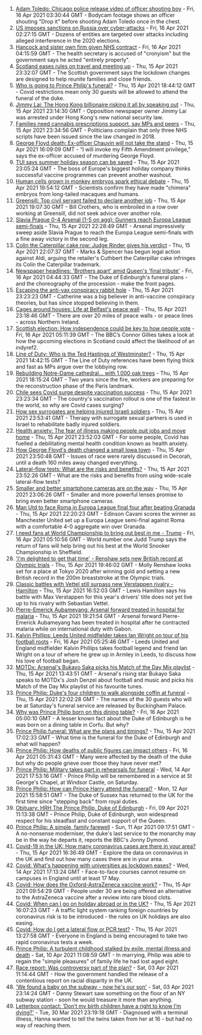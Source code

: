 1. [Adam Toledo: Chicago police release video of officer shooting boy](https://www.bbc.co.uk/news/world-us-canada-56768217) - Fri, 16 Apr 2021 03:30:44 GMT - Bodycam footage shows an officer shouting "Drop it" before shooting Adam Toledo once in the chest.
2. [US imposes sanctions on Russia over cyber-attacks](https://www.bbc.co.uk/news/technology-56755484) - Fri, 16 Apr 2021 02:27:15 GMT - Dozens of entities are targeted over attacks including alleged interference in the 2020 elections.
3. [Hancock and sister own firm given NHS contract](https://www.bbc.co.uk/news/uk-politics-56768601) - Fri, 16 Apr 2021 04:15:59 GMT - The health secretary is accused of "cronyism" but the government says he acted "entirely properly".
4. [Scotland eases rules on travel and meeting up](https://www.bbc.co.uk/news/uk-scotland-56765188) - Thu, 15 Apr 2021 23:32:07 GMT - The Scottish government says the lockdown changes are designed to help reunite families and close friends.
5. [Who is going to Prince Philip's funeral?](https://www.bbc.co.uk/news/uk-56765468) - Thu, 15 Apr 2021 18:44:12 GMT - Covid restrictions mean only 30 guests will be allowed to attend the funeral of the duke.
6. [Jimmy Lai: The Hong Kong billionaire risking it all by speaking out](https://www.bbc.co.uk/news/world-asia-china-56767127) - Thu, 15 Apr 2021 23:14:30 GMT - Opposition newspaper owner Jimmy Lai was arrested under Hong Kong's new national security law.
7. [Families need cannabis prescriptions support, say MPs and peers](https://www.bbc.co.uk/news/uk-politics-56763650) - Thu, 15 Apr 2021 23:34:56 GMT - Politicians complain that only three NHS scripts have been issued since the law changed in 2018.
8. [George Floyd death: Ex-officer Chauvin will not take the stand](https://www.bbc.co.uk/news/world-us-canada-56763599) - Thu, 15 Apr 2021 16:09:09 GMT - “I will invoke my Fifth Amendment privilege,” says the ex-officer accused of murdering George Floyd.
9. [TUI says summer holiday season can be saved](https://www.bbc.co.uk/news/business-56768270) - Thu, 15 Apr 2021 23:05:24 GMT - The boss of Europe's biggest holiday company thinks successful vaccine programmes can prevent another washout.
10. [Human cells grown in monkey embryos spark ethical debate](https://www.bbc.co.uk/news/science-environment-56767517) - Thu, 15 Apr 2021 19:54:12 GMT - Scientists confirm they have made "chimera" embryos from long-tailed macaques and humans.
11. [Greensill: Top civil servant failed to declare another job](https://www.bbc.co.uk/news/uk-politics-56763652) - Thu, 15 Apr 2021 19:07:30 GMT - Bill Crothers, who is embroiled in a row over working at Greensill, did not seek advice over another role.
12. [Slavia Prague 0-4 Arsenal (1-5 on agg): Gunners reach Europa League semi-finals](https://www.bbc.co.uk/sport/football/56713057) - Thu, 15 Apr 2021 22:28:49 GMT - Arsenal impressively sweep aside Slavia Prague to reach the Europa League semi-finals with a fine away victory in the second leg.
13. [Colin the Caterpillar cake row: Judge Rinder gives his verdict](https://www.bbc.co.uk/news/business-56768197) - Thu, 15 Apr 2021 22:07:37 GMT - Marks & Spencer has begun legal action against Aldi, arguing the retailer's Cuthbert the Caterpillar cake infringes its Colin the Caterpillar trademark.
14. [Newspaper headlines: 'Brothers apart' amid Queen's 'final tribute'](https://www.bbc.co.uk/news/blogs-the-papers-56768066) - Fri, 16 Apr 2021 04:44:33 GMT - The Duke of Edinburgh's funeral plans - and the choreography of the procession - make the front pages.
15. [Escaping the anti-vax conspiracy rabbit hole](https://www.bbc.co.uk/news/uk-56762061) - Thu, 15 Apr 2021 23:23:23 GMT - Catherine was a big believer in anti-vaccine conspiracy theories, but has since stopped believing in them.
16. [Cages around houses: Life at Belfast's peace wall](https://www.bbc.co.uk/news/uk-northern-ireland-56765168) - Thu, 15 Apr 2021 23:18:46 GMT - There are over 20 miles of peace walls - or peace lines - across Northern Ireland.
17. [Scottish election: How independence could be key to how people vote](https://www.bbc.co.uk/news/uk-scotland-56748634) - Fri, 16 Apr 2021 05:11:39 GMT - The BBC’s Connor Gillies takes a look at how the upcoming elections in Scotland could affect the likelihood of an indyref2.
18. [Line of Duty: Who is the Ted Hastings of Westminster?](https://www.bbc.co.uk/news/uk-politics-56759634) - Thu, 15 Apr 2021 14:42:15 GMT - The Line of Duty references have been flying thick and fast as MPs argue over the lobbying row.
19. [Rebuilding Notre-Dame cathedral... with 1,000 oak trees](https://www.bbc.co.uk/news/world-europe-56761834) - Thu, 15 Apr 2021 18:15:24 GMT - Two years since the fire, workers are preparing for the reconstruction phase of the Paris landmark.
20. [Chile sees Covid surge despite vaccination success](https://www.bbc.co.uk/news/world-latin-america-56731801) - Thu, 15 Apr 2021 23:23:34 GMT - The country's vaccination rollout is one of the fastest in the world, so why are Covid cases surging?
21. [How sex surrogates are helping injured Israeli soldiers](https://www.bbc.co.uk/news/stories-56737828) - Thu, 15 Apr 2021 23:53:41 GMT - Therapy with surrogate sexual partners is used in Israel to rehabilitate badly injured soldiers.
22. [Health anxiety: The fear of illness making people quit jobs and move home](https://www.bbc.co.uk/news/disability-56591440) - Thu, 15 Apr 2021 23:52:03 GMT - For some people, Covid has fuelled a debilitating mental health condition known as health anxiety.
23. [How George Floyd's death changed a small Iowa town](https://www.bbc.co.uk/news/world-us-canada-56726028) - Thu, 15 Apr 2021 23:50:48 GMT - Issues of race were rarely discussed in Decorah, until a death 160 miles away changed everything.
24. [Lateral-flow tests: What are the risks and benefits?](https://www.bbc.co.uk/news/56675624) - Thu, 15 Apr 2021 23:52:26 GMT - What are the risks and benefits from using wide-scale lateral-flow tests?
25. [Smaller and better smartphone cameras are on the way](https://www.bbc.co.uk/news/business-56237991) - Thu, 15 Apr 2021 23:06:26 GMT - Smaller and more powerful lenses promise to bring even better smartphone cameras.
26. [Man Utd to face Roma in Europa League final four after beating Granada](https://www.bbc.co.uk/sport/football/56713064) - Thu, 15 Apr 2021 22:20:23 GMT - Edinson Cavani scores the winner as Manchester United set up a Europa League semi-final against Roma with a comfortable 4-0 aggregate win over Granada.
27. [I need fans at World Championship to bring out best in me - Trump](https://www.bbc.co.uk/sport/snooker/56764160) - Fri, 16 Apr 2021 05:10:56 GMT - World number one Judd Trump says the return of fans will help bring out his best at the World Snooker Championship in Sheffield.
28. ['I'm delighted to get that time' - Renshaw sets new British record at Olympic trials](https://www.bbc.co.uk/sport/swimming/56767777) - Thu, 15 Apr 2021 19:46:02 GMT - Molly Renshaw looks set for a place at Tokyo 2020 after winning gold and setting a new British record in the 200m breaststroke at the Olympic trials.
29. [Classic battles with Vettel still surpass new Verstappen rivalry - Hamilton](https://www.bbc.co.uk/sport/formula1/56765731) - Thu, 15 Apr 2021 16:52:03 GMT - Lewis Hamilton says his battle with Max Verstappen for this year's drivers' title does not yet live up to his rivalry with Sebastian Vettel.
30. [Pierre-Emerick Aubameyang: Arsenal forward treated in hospital for malaria](https://www.bbc.co.uk/sport/football/56767566) - Thu, 15 Apr 2021 19:21:54 GMT - Arsenal forward Pierre-Emerick Aubameyang has been treated in hospital after he contracted malaria while on international duty with Gabon.
31. [Kalvin Phillips: Leeds United midfielder takes Ian Wright on tour of his football roots](https://www.bbc.co.uk/sport/av/football/56765851) - Fri, 16 Apr 2021 05:25:46 GMT - Leeds United and England midfielder Kalvin Phillips takes football legend and friend Ian Wright on a tour of where he grew up in Armley in Leeds, to discuss how his love of football began.
32. [MOTDx: Arsenal's Bukayo Saka picks his Match of the Day Mix playlist](https://www.bbc.co.uk/sport/av/football/56763439) - Thu, 15 Apr 2021 13:43:51 GMT - Arsenal's rising star Bukayo Saka speaks to MOTDx's Josh Denzel about football and music and picks his Match of the Day Mix playlist of his favourite tunes.
33. [Prince Philip: Duke's four children to walk alongside coffin at funeral](https://www.bbc.co.uk/news/uk-56761074) - Thu, 15 Apr 2021 22:02:28 GMT - The names of the 30 guests who will be at Saturday's funeral service are released by Buckingham Palace.
34. [Why was Prince Philip born on this dining table?](https://www.bbc.co.uk/news/uk-56765169) - Fri, 16 Apr 2021 05:00:10 GMT - A lesser known fact about the Duke of Edinburgh is he was born on a dining table in Corfu. But why?
35. [Prince Philip funeral: What are the plans and timings?](https://www.bbc.co.uk/news/uk-56694327) - Thu, 15 Apr 2021 17:02:33 GMT - What time is the funeral for the Duke of Edinburgh and what will happen?
36. [Prince Philip: How deaths of public figures can impact others](https://www.bbc.co.uk/news/uk-england-bristol-56718056) - Fri, 16 Apr 2021 05:31:43 GMT - Many were affected by the death of the duke but why do people grieve over those they have never met?
37. [Prince Philip: Military takes part in rehearsals for funeral](https://www.bbc.co.uk/news/uk-56753421) - Wed, 14 Apr 2021 17:53:16 GMT - Prince Philip will be remembered in a service at St George's Chapel, at Windsor Castle, on Saturday.
38. [Prince Philip: How can Prince Harry attend the funeral?](https://www.bbc.co.uk/news/uk-56709506) - Mon, 12 Apr 2021 15:58:51 GMT - The Duke of Sussex has returned to the UK for the first time since "stepping back" from royal duties.
39. [Obituary: HRH The Prince Philip, Duke of Edinburgh](https://www.bbc.co.uk/news/uk-10224525) - Fri, 09 Apr 2021 11:13:38 GMT - Prince Philip, Duke of Edinburgh, won widespread respect for his steadfast and constant support of the Queen.
40. [Prince Philip: A simple, family farewell](https://www.bbc.co.uk/news/56708741) - Sun, 11 Apr 2021 09:17:51 GMT - A no-nonsense moderniser, the duke's last service to the monarchy may be in the way he departs it, reports the BBC's Jonny Dymond.
41. [Covid-19 in the UK: How many coronavirus cases are there in your area?](https://www.bbc.co.uk/news/uk-51768274) - Thu, 15 Apr 2021 16:36:49 GMT - Explore the data on coronavirus in the UK and find out how many cases there are in your area.
42. [Covid: What's happening with universities as lockdown eases?](https://www.bbc.co.uk/news/explainers-52753913) - Wed, 14 Apr 2021 17:13:24 GMT - Face-to-face courses cannot resume on campuses in England until at least 17 May.
43. [Covid: How does the Oxford-AstraZeneca vaccine work?](https://www.bbc.co.uk/news/health-55302595) - Thu, 15 Apr 2021 09:54:29 GMT - People under 30 are being offered an alternative to the AstraZeneca vaccine after a review into rare blood clots.
44. [Covid: When can I go on holiday abroad or in the UK?](https://www.bbc.co.uk/news/explainers-52646738) - Thu, 15 Apr 2021 16:07:23 GMT - A traffic light system ranking foreign countries by coronavirus risk is to be introduced - the rules on UK holidays are also easing.
45. [Covid: How do I get a lateral flow or PCR test?](https://www.bbc.co.uk/news/health-51943612) - Thu, 15 Apr 2021 13:27:58 GMT - Everyone in England is being encouraged to take two rapid coronavirus tests a week.
46. [Prince Philip: A turbulent childhood stalked by exile, mental illness and death](https://www.bbc.co.uk/news/uk-56690270) - Sat, 10 Apr 2021 11:08:59 GMT - In marrying, Philip was able to regain the "simple pleasures" of family life he had lost aged eight.
47. [Race report: Was controversy part of the plan?](https://www.bbc.co.uk/news/uk-politics-56578839) - Sat, 03 Apr 2021 11:14:44 GMT - How the government handled the release of a contentious report on racial disparity in the UK.
48. ['We found a baby on the subway - now he's our son'](https://www.bbc.co.uk/news/stories-56409764) - Sat, 03 Apr 2021 23:14:24 GMT - Danny Stewart saw something on the floor of an NY subway station - soon he would treasure it more than anything.
49. [Letterbox contact: ‘Don’t my birth children have a right to know I’m dying?'](https://www.bbc.co.uk/news/stories-56576285) - Tue, 30 Mar 2021 23:19:18 GMT - Diagnosed with a terminal illness, Hanna wanted to tell the twins taken from her at 16 - but had no way of reaching them.
